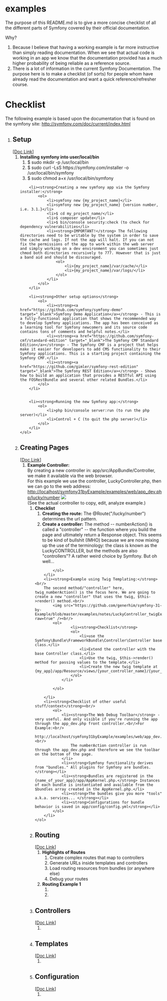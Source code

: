 examples
========

The purpose of this README.md is to give a more concise checklist of all the different parts of Symfony covered by their official documentation. <br/>

Why?

<ol>
<li>Because I believe that having a working example is far more instructive than simply reading documentation. When we see that actual code is working in an app we know that the documentation provided has a much higher probability of being reliable as a reference source.</li>
<li>There is a lot of information in the current Symfony Documentation. The purpose here is to make a checklist (of sorts) for people whom have already read the documentation and want a quick reference/refresher course.</li>
</ol>

<h1>Checklist</h1>
The following example is based upon the documentation that is found on the symfony site:
<a href="http://symfony.com/doc/current/index.html" target="_blank">http://symfony.com/doc/current/index.html</a>
<ol>
<li><h2>Setup</h2>
[<a href="http://symfony.com/doc/current/setup.html" target="_blank">Doc Link</a>]
    <ol>
        <li><strong>Installing symfony into user/local/bin</strong>
            <ol>
                <li>$ sudo mkdir -p /usr/local/bin</li>
                <li>$ sudo curl -LsS https://symfony.com/installer -o /usr/local/bin/symfony</li>
                <li>$ sudo chmod a+x /usr/local/bin/symfony</li>
            </ol>
        </li>

        <li><strong>Creating a new symfony app via the Symfony installer:</strong>
            <ol>
                <li>symfony new {my_project_name}</li>
                <li>symfony new {my_project_name} {version number, i.e. 3.1.}</li>
                <li>$ cd my_project_name/</li>
                <li>$ composer update</li>
                <li>$ bin/console security:check (to check for dependency vulnerabilities</li>
                <li><strong>IMPORTANT!</strong> The following directories need to be writable by the system in order to save the cache and logs. If not the app will halt. If you can not fix the permissions of the app to work within the web server and simply working on a dev environment you can sometimes just chmod both directories recursively to 777. However that is just a band aid and should be discouraged.
                    <ol>
                        <li>{my_project_name}/var/cache/</li>
                        <li>{my_project_name}/var/logs/</li>
                    </ol>
                </li>
            </ol>
        </li>

        <li><strong>Other setup options</strong>
            <ol>
                <li><strong><a href="https://github.com/symfony/symfony-demo" target="_blank">Symfony Demo Application</a></strong> - This is a fully-functional application that shows the recommended way to develop Symfony applications. The app has been conceived as a learning tool for Symfony newcomers and its source code contains tons of comments and helpful notes.</li>
                <li><strong><a href="https://github.com/symfony-cmf/standard-edition" target="_blank">The Symfony CMF Standard Edition</a></strong> - The Symfony CMF is a project that helps make it easier for developers to add CMS functionality to their Symfony applications. This is a starting project containing the Symfony CMF.</li>
                <li><strong><a href="https://github.com/gimler/symfony-rest-edition" target="_blank">The Symfony REST Edition</a></strong> - Shows how to build an application that provides a RESTful API using the FOSRestBundle and several other related Bundles.</li>
            </ol>
        </li>


        <li><strong>Running the new Symfony app:</strong>
            <ol>
                <li>php bin/console server:run (to run the php server)</li>
                <li>Control + C (to quit the php server)</li>
            </ol>
        </li>
    </ol>
</li>

<li><h2>Creating Pages</h2>
[<a href="http://symfony.com/doc/current/page_creation.html" target="_blank">Doc Link</a>]
    <ol>
        <li><strong>Example Controller:</strong><br/>
            By creating a new controller in: app/src/AppBundle/Controller, we make it available via the web browser.<br/>
            For this example we use the controller, LuckyController.php, then we can go to the web address:<br/>
            <a href="http://localhost/symfony31byExample/examples/web/app_dev.php/lucky/number">http://localhost/symfony31byExample/examples/web/app_dev.php/lucky/number</a>
            <img src="https://github.com/generhim/symfony-31-by-Example/blob/master/examples/notes/LuckyController_example.png?raw=true"/><br/>
            (See the actual controller to copy, edit, analyze example.)
            <ol>
                <li><strong>Checklist</strong>
                    <ol>
                        <li><strong>Creating the route:</strong> The @Route("/lucky/number") determines the url pattern.
                        <li><strong>Create a controller:</strong> The method -- numberAction() is called a "controller" -- the function where you build the page and ultimately return a Response object. This seems to be kind of bullshit (IMHO) because we are now mixing up the use of the terminology: the class is known as the LuckyCONTROLLER, but the methods are also "controllers"? A rather weird choice by Symfony. But oh well...</li>
                    </ol>
                </li>

            </ol>
        </li>
        <li><strong>Example using Twig Templating:</strong><br/>
        The second method/"controller" here, twig_numberAction() is the focus here. We are going to create a new "controller" that uses the twig, $this->render() method.<br/>
            <img src="https://github.com/generhim/symfony-31-by-Example/blob/master/examples/notes/LuckyController_twigExample.png?raw=true" /><br/>
            <ol>
                    <li><strong>Checklist</strong>
                    <ol>
                        <li>use the Symfony\Bundle\FrameworkBundle\Controller\Controller base class.</li>
                        <li>Extend the controller with the base Controller class.</li>
                        <li>Use the twig, $this->render() method for passing values to the template.</li>
                        <li>Create the new twig template at {my_app}/app/Resource/views/{your_controller_name}/{your_twig_template_name}.twig</li>
                    </ol>
                </li>

            </ol>

        </li>
        <li><strong>Checklist of other useful stuff/context</strong><br/>
            <ol>
                <li><strong>The Web Debug Toolbar</strong> - very useful. And only visible if you're running the app through the app_dev.php front controller.<br/>For Example:<br/>
                    http://localhost/symfony31byExample/examples/web/app_dev.php/lucky/number<br/><br/>
                    The numberAction controller is run through the app_dev.php and therefore we see the toolbar on the bottom of the page.
                </li>
                <li><strong>Symfony functionality derives from "bundles." All plugins for Symfony are bundles.</strong></li>
                <li><strong>Bundles are registered in the {name_of_your_app}/app/AppKernel.php.</strong> Instances of each bundle is instantiated and available from the $bundles array created in the AppKernel.php.</li>
                <li><strong>The bundles give you more "tools" a.k.a. services... </strong></li>
                <li><strong>Configurations for bundle behavior is saved in app/config/config.yml</strong></li>
            </ol>
        </li>
    </ol>
</li>


<li><h2>Routing</h2>
[<a href="http://symfony.com/doc/current/routing.html" target="_blank">Doc Link</a>]
<ol>
    <li><strong>Highlights of Routes</strong><br/>
    <ol>
        <li>Create complex routes that map to controllers</li>
        <li>Generate URLs inside templates and controllers</li>
        <li>Load routing resources from bundles (or anywhere else)</li>
        <li>Debug your routes</li>
    </ol>
    </li>
    <li><strong>Routing Example 1 </strong>
        <ol>
            <li><img src=""/></li>
            <li></li>
        </ol>
    </li>
</ol>
</li>


<li><h2>Controllers</h2>
[<a href="http://symfony.com/doc/current/controller.html" target="_blank">Doc Link</a>]
    <ol>
        <li></li>
    </ol>
</li>


<li><h2>Templates</h2>
[<a href="http://symfony.com/doc/current/templating.html" target="_blank">Doc Link</a>]
    <ol>
        <li></li>
    </ol>
</li>


<li><h2>Configuration</h2>
[<a href="http://symfony.com/doc/current/configuration.html" target="_blank">Doc Link</a>]
    <ol>
        <li></li>
    </ol>
</li>



</ol>
